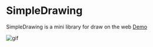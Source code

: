 # SimpleDrawing

SimpleDrawing is a mini library for draw on the web [Demo](https://iamplex.github.io/SimpleDrawing/examples)

![gif](https://iamplex.github.io/SimpleDrawing/assets/demo.gif)
